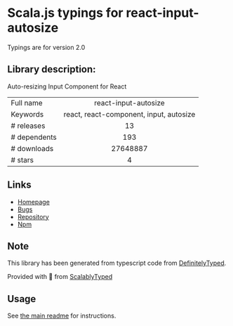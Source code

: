 
# Scala.js typings for react-input-autosize

Typings are for version 2.0

## Library description:
Auto-resizing Input Component for React

|                    |                 |
| ------------------ | :-------------: |
| Full name          | react-input-autosize |
| Keywords           | react, react-component, input, autosize |
| # releases         | 13 |
| # dependents       | 193 |
| # downloads        | 27648887 |
| # stars            | 4 |

## Links
- [Homepage](https://github.com/JedWatson/react-input-autosize#readme)
- [Bugs](https://github.com/JedWatson/react-input-autosize/issues)
- [Repository](https://github.com/JedWatson/react-input-autosize)
- [Npm](https://www.npmjs.com/package/react-input-autosize)
    


## Note
This library has been generated from typescript code from [DefinitelyTyped](https://definitelytyped.org).

Provided with :purple_heart: from [ScalablyTyped](https://github.com/oyvindberg/ScalablyTyped)

## Usage
See [the main readme](../../readme.md) for instructions.


